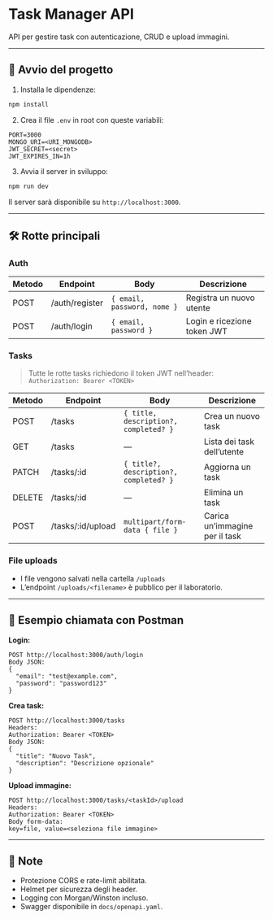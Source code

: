 # Task Manager API

API per gestire task con autenticazione, CRUD e upload immagini.

---

## 🚀 Avvio del progetto

1. Installa le dipendenze:

```bash
npm install
```

2. Crea il file `.env` in root con queste variabili:

```
PORT=3000
MONGO_URI=<URI_MONGODB>
JWT_SECRET=<secret>
JWT_EXPIRES_IN=1h
```

3. Avvia il server in sviluppo:

```bash
npm run dev
```

Il server sarà disponibile su `http://localhost:3000`.

---

## 🛠 Rotte principali

### Auth

| Metodo | Endpoint        | Body                                | Descrizione                     |
|--------|----------------|------------------------------------|--------------------------------|
| POST   | /auth/register | `{ email, password, nome }`        | Registra un nuovo utente        |
| POST   | /auth/login    | `{ email, password }`              | Login e ricezione token JWT     |

### Tasks

> Tutte le rotte tasks richiedono il token JWT nell’header:  
> `Authorization: Bearer <TOKEN>`

| Metodo | Endpoint               | Body                                    | Descrizione                         |
|--------|-----------------------|----------------------------------------|------------------------------------|
| POST   | /tasks                | `{ title, description?, completed? }`  | Crea un nuovo task                  |
| GET    | /tasks                | —                                      | Lista dei task dell’utente          |
| PATCH  | /tasks/:id            | `{ title?, description?, completed? }` | Aggiorna un task                     |
| DELETE | /tasks/:id            | —                                      | Elimina un task                      |
| POST   | /tasks/:id/upload     | `multipart/form-data { file }`         | Carica un’immagine per il task      |

### File uploads

- I file vengono salvati nella cartella `/uploads`
- L’endpoint `/uploads/<filename>` è pubblico per il laboratorio.

---

## 📄 Esempio chiamata con Postman

**Login:**

```
POST http://localhost:3000/auth/login
Body JSON:
{
  "email": "test@example.com",
  "password": "password123"
}
```

**Crea task:**

```
POST http://localhost:3000/tasks
Headers:
Authorization: Bearer <TOKEN>
Body JSON:
{
  "title": "Nuovo Task",
  "description": "Descrizione opzionale"
}
```

**Upload immagine:**

```
POST http://localhost:3000/tasks/<taskId>/upload
Headers:
Authorization: Bearer <TOKEN>
Body form-data:
key=file, value=<seleziona file immagine>
```

---

## 📝 Note

- Protezione CORS e rate-limit abilitata.
- Helmet per sicurezza degli header.
- Logging con Morgan/Winston incluso.
- Swagger disponibile in `docs/openapi.yaml`.

